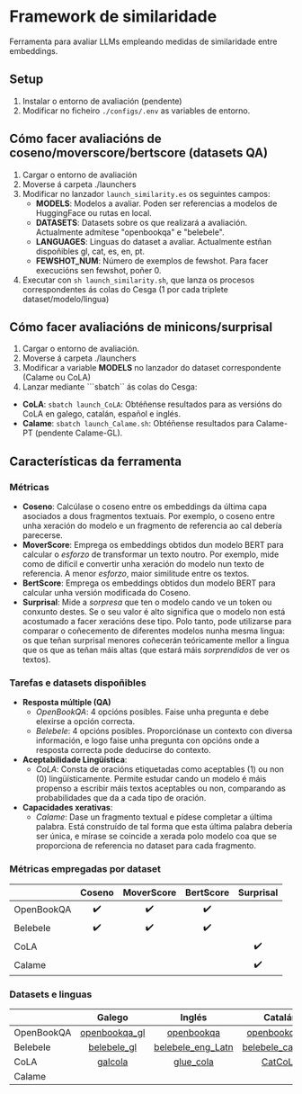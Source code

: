 # Framework de similaridade
Ferramenta para avaliar LLMs empleando medidas de similaridade entre embeddings.

## Setup

1.  Instalar o entorno de avaliación (pendente)
2.  Modificar no ficheiro ```./configs/.env``` as variables de entorno.

## Cómo facer avaliacións de coseno/moverscore/bertscore (datasets QA)

1.  Cargar o entorno de avaliación
2.  Moverse á carpeta ./launchers
3.  Modificar no lanzador ```launch_similarity.es``` os seguintes campos:
    -    **MODELS**: Modelos a avaliar. Poden ser referencias a modelos de HuggingFace ou rutas en local.
    -    **DATASETS**: Datasets sobre os que realizará a avaliación. Actualmente admítese "openbookqa" e "belebele".
    -   **LANGUAGES**: Linguas do dataset a avaliar. Actualmente estñan dispoñibles gl, cat, es, en, pt.
    -    **FEWSHOT_NUM**: Número de exemplos de fewshot. Para facer execucións sen fewshot, poñer 0.
4.  Executar con ```sh launch_similarity.sh```, que lanza os procesos correspondentes ás colas do Cesga (1 por cada triplete dataset/modelo/lingua)

## Cómo facer avaliacións de minicons/surprisal

1.  Cargar o entorno de avaliación.
2.  Moverse á carpeta ./launchers
3.  Modificar a variable **MODELS** no lanzador do dataset correspondente (Calame ou CoLA)
4.  Lanzar mediante ```sbatch`` ás colas do Cesga:
   -    **CoLA**: ```sbatch launch_CoLA```: Obtéñense resultados para as versións do CoLA en galego, catalán, español e inglés.
   -    **Calame**: ```sbatch launch_Calame.sh```: Obtéñense resultados para Calame-PT (pendente Calame-GL).

## Características da ferramenta

### Métricas

- **Coseno**: Calcúlase o coseno entre os embeddings da última capa asociados a dous fragmentos textuais. Por exemplo, o coseno entre unha xeración do modelo e un fragmento de referencia ao cal debería parecerse.
- **MoverScore**: Emprega os embeddings obtidos dun modelo BERT para calcular o *esforzo* de transformar un texto noutro. Por exemplo, mide como de difícil e convertir unha xeración do modelo nun texto de referencia. A menor *esforzo*, maior similitude entre os textos.
- **BertScore**: Emprega os embeddings obtidos dun modelo BERT para calcular unha versión modificada do Coseno.
- **Surprisal**: Mide a *sorpresa* que ten o modelo cando ve un token ou conxunto destes. Se o seu valor é alto significa que o modelo non está acostumado a facer xeracións dese tipo. Polo tanto, pode utilizarse para comparar o coñecemento de diferentes modelos nunha mesma lingua: os que teñan surprisal menores coñecerán teóricamente mellor a lingua que os que as teñan máis altas (que estará máis *sorprendidos* de ver os textos).

### Tarefas e datasets dispoñibles
- **Resposta múltiple (QA)**
  - *OpenBookQA*: 4 opcións posibles. Faise unha pregunta e debe elexirse a opción correcta.
  - *Belebele*: 4 opcións posibles. Proporciónase un contexto con diversa información, e logo faise unha pregunta con opcións onde a resposta correcta pode deducirse do contexto.
- **Aceptabilidade Lingüística**:   
  - *CoLA*: Consta de oracións etiquetadas como aceptables (1) ou non (0) lingüísticamente. Permite estudar cando un modelo é máis propenso a escribir máis textos aceptables ou non, comparando as probabilidades que da a cada tipo de oración.
- **Capacidades xerativas**:
  - *Calame*: Dase un fragmento textual e pídese completar a última palabra. Está construído de tal forma que esta última palabra debería ser única, e mírase se coincide a xerada polo modelo coa que se proporciona de referencia no dataset para cada fragmento.

### Métricas empregadas por dataset

|            |       Coseno       |     MoverScore     |      BertScore     |      Surprisal     |
|------------|:------------------:|:------------------:|:------------------:|:------------------:|
| OpenBookQA | :heavy_check_mark: | :heavy_check_mark: | :heavy_check_mark: |                    |
|  Belebele  | :heavy_check_mark: | :heavy_check_mark: | :heavy_check_mark: |                    |
|   CoLA     |                    |                    |                    | :heavy_check_mark: |
|   Calame   |                    |                    |                    | :heavy_check_mark: |

### Datasets e linguas

|            |                                   Galego                                   |                                         Inglés                                         |                                         Catalán                                        |                                         Español                                        | Portugués                                                                              |
|------------|:--------------------------------------------------------------------------:|:--------------------------------------------------------------------------------------:|:--------------------------------------------------------------------------------------:|:--------------------------------------------------------------------------------------:|----------------------------------------------------------------------------------------|
| OpenBookQA | [openbookqa_gl](https://huggingface.co/datasets/proxectonos/openbookqa_gl) | [openbookqa](https://huggingface.co/datasets/cnut1648/openbookqa_retrieved_by_colbert) | [openbookqa_ca](https://huggingface.co/datasets/projecte-aina/openbookqa_ca)           | [openbookqa_es](https://huggingface.co/datasets/BSC-LT/openbookqa-es)                  | Pendente                                                                               |
| Belebele   | [belebele_gl](https://huggingface.co/datasets/proxectonos/belebele_gl)     | [belebele_eng_Latn](https://huggingface.co/datasets/facebook/belebele/viewer/eng_Latn) | [belebele_cat_Latn](https://huggingface.co/datasets/facebook/belebele/viewer/cat_Latn) | [belebele_spa_Latn](https://huggingface.co/datasets/facebook/belebele/viewer/spa_Latn) | [belebele_por_Latn](https://huggingface.co/datasets/facebook/belebele/viewer/por_Latn) |
| CoLA       | [galcola](https://huggingface.co/datasets/proxectonos/galcola)             | [glue_cola](https://huggingface.co/datasets/nyu-mll/glue/viewer/cola)                  | [CatCoLA](https://huggingface.co/datasets/nbel/CatCoLA)                                | [EsCoLA](https://huggingface.co/datasets/nbel/EsCoLA)                                  |                                                                                        |
| Calame     |                                                                            |                                                                                        |                                                                                        |                                                                                        | [calame-pt](https://huggingface.co/datasets/NOVA-vision-language/calame-pt)            |

